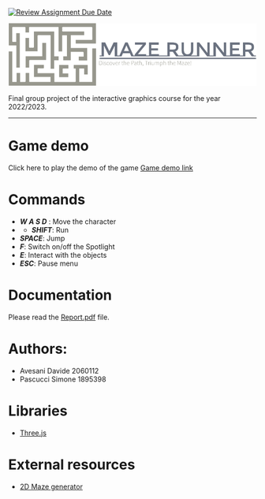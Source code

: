 [![Review Assignment Due Date](https://classroom.github.com/assets/deadline-readme-button-24ddc0f5d75046c5622901739e7c5dd533143b0c8e959d652212380cedb1ea36.svg)](https://classroom.github.com/a/9ItdZzWA)

![Project logo](./docs/assets/logo-no-background.png)

Final group project of the interactive graphics course for the year 2022/2023.

---

# Game demo

Click here to play the demo of the game [Game demo link](https://sapienzainteractivegraphicscourse.github.io/final-project-pascucci-avesani/)

# Commands

- **_W A S D_** : Move the character
- - **_SHIFT_**: Run
- **_SPACE_**: Jump
- **_F_**: Switch on/off the Spotlight
- **_E_**: Interact with the objects
- **_ESC_**: Pause menu

# Documentation

Please read the [Report.pdf](report.pdf) file.

# Authors:

- Avesani Davide 2060112
- Pascucci Simone 1895398

# Libraries

- [Three.js](https://threejs.org/)

# External resources

- [2D Maze generator](https://github.com/felipecsl/random-maze-generator)
